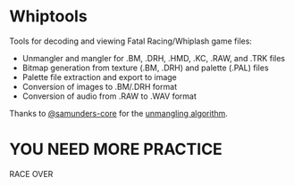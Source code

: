 # Whiptools
Tools for decoding and viewing Fatal Racing/Whiplash game files:

- Unmangler and mangler for .BM, .DRH, .HMD, .KC, .RAW, and .TRK files
- Bitmap generation from texture (.BM, .DRH) and palette (.PAL) files
- Palette file extraction and export to image
- Conversion of images to .BM/.DRH format
- Conversion of audio from .RAW to .WAV format

Thanks to [@samunders-core](https://github.com/samunders-core) for the [unmangling algorithm](https://gist.github.com/samunders-core/1acaadc064f203e4f2ab769c7dfabeda).

# YOU NEED MORE PRACTICE
RACE OVER
